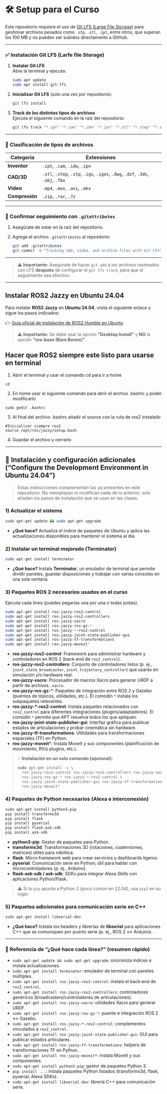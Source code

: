 # 🛠️ Setup para el Curso

Este repositorio requiere el uso de [Git LFS (Large File Storage)](https://git-lfs.com/) para gestionar archivos pesados como `.stp`, `.stl`, `.ipt`, entre otros, que superan los 100 MB y no pueden ser subidos directamente a GitHub.

---

### ✅ Instalación Git LFS (Larfe file Storage)

1. **Instalar Git LFS**  
   Abre la terminal y ejecuta:

   ```bash
   sudo apt update
   sudo apt install git-lfs
   ```

2. **Inicializar Git LFS** (solo una vez por repositorio):

   ```bash
   git lfs install
   ```

3. **Track de los distintos tipos de archivos**  
   Ejecuta el siguiente comando en la raíz del repositorio:

   ```bash
   git lfs track "*.ipt" "*.iam" "*.idw" "*.ipn" "*.stl" "*.step" "*.stp" "*.igs" "*.iges" "*.dwg" "*.dxf" "*.3ds" "*.obj" "*.fbx" "*.mp4" "*.mov" "*.avi" "*.mkv" "*.zip" "*.rar" "*.7z"
   ```

---

### 📂 Clasificación de tipos de archivos

| Categoría      | Extensiones                                                                      |
|----------------|----------------------------------------------------------------------------------|
| **Inventor**   | `.ipt`, `.iam`, `.idw`, `.ipn`                                                   |
| **CAD/3D**     | `.stl`, `.step`, `.stp`, `.igs`, `.iges`, `.dwg`, `.dxf`, `.3ds`, `.obj`, `.fbx` |
| **Video**      | `.mp4`, `.mov`, `.avi`, `.mkv`                                                   |
| **Compresión** | `.zip`, `.rar`, `.7z`                                                            |

---

### 🧩 Confirmar seguimiento con `.gitattributes`

1. Asegúrate de estar en la raíz del repositorio.
2. Agrega el archivo `.gitattributes` al repositorio:

   ```bash
   git add .gitattributes
   git commit -m "Tracking CAD, video, and archive files with Git LFS"
   ```

---

> ⚠️ **Importante:** Asegúrate de hacer `git add` a los archivos rastreados con LFS **después** de configurar el `git lfs track`, para que el seguimiento sea efectivo.

---

## Instalar ROS2 Jazzy en Ubuntu 24.04

Para instalar **ROS2 Jazzy** en **Ubuntu 24.04**, visita el siguiente enlace y sigue los pasos indicados:

👉 [Guía oficial de instalación de ROS2 Humble en Ubuntu](https://docs.ros.org/en/jazzy/Installation/Ubuntu-Install-Debs.html)

> ⚠️ **Importante:** Se debe usar la opción **"Desktop Install"** y **NO** la opción **"ros-base (Bare Bones)"**.

## Hacer que ROS2 siempre este listo para usarse en terminal

1. Abrir el terminal y usar el comando cd para ir a home
```
cd
```
2. En home usar el siguiente comando para abrir el archivo .bashrc y poder modificarlo
```
sudo gedit .bashrc
```
3. Al final del archivo .bashrc añadir el source con la ruta de ros2 instalado
```
#Inicializar siempre ros2 
source /opt/ros/jazzy/setup.bash
```
4. Guardar el archivo y cerrarlo

---

## 🧰 Instalación y configuración adicionales  (“Configure the Development Environment in Ubuntu 24.04”)

> Estas instrucciones complementan las ya presentes en este repositorio. No reemplazan ni modifican nada de lo anterior; solo añaden los pasos de instalación que se usan en las clases.

### 1) Actualizar el sistema
```bash
sudo apt-get update && sudo apt-get upgrade
```
- **¿Qué hace?** Actualiza el índice de paquetes de Ubuntu y aplica las actualizaciones disponibles para mantener el sistema al día.

### 2) Instalar un terminal mejorado (Terminator)
```bash
sudo apt-get install terminator
```
- **¿Qué hace?** Instala **Terminator**, un emulador de terminal que permite dividir paneles, guardar disposiciones y trabajar con varias consolas en una sola ventana.

### 3) Paquetes ROS 2 necesarios usados en el curso
Ejecuta cada línea (puedes pegarlas una por una o todas juntas).

```bash
sudo apt-get install ros-jazzy-ros2-control
sudo apt-get install ros-jazzy-ros2-controllers
sudo apt-get install ros-jazzy-xacro
sudo apt-get install ros-jazzy-ros-gz-*
sudo apt-get install ros-jazzy-*-ros2-control
sudo apt-get install ros-jazzy-joint-state-publisher-gui
sudo apt-get install ros-jazzy-tf-transformations
sudo apt-get install ros-jazzy-moveit*
```
- **ros-jazzy-ros2-control**: Framework para administrar hardware y controladores en ROS 2 (back-end de `ros2_control`).
- **ros-jazzy-ros2-controllers**: Conjunto de controladores listos (p. ej., `joint_state_broadcaster`, `joint_trajectory_controller`) que usarás en simulación y/o hardware real.
- **ros-jazzy-xacro**: Procesador de macros Xacro para generar URDF a partir de archivos `.xacro`.
- **ros-jazzy-ros-gz-***: Paquetes de integración entre ROS 2 y Gazebo (puentes de tópicos, utilidades, etc.). El comodín `*` instala los subpaquetes relevantes.
- **ros-jazzy-*-ros2-control**: Instala paquetes relacionados con `ros2_control` para diferentes integraciones (plugins/adaptadores). El comodín `*` permite que APT resuelva todos los que apliquen.
- **ros-jazzy-joint-state-publisher-gui**: Interfaz gráfica para publicar estados de articulaciones y probar cinemática sin hardware.
- **ros-jazzy-tf-transformations**: Utilidades para transformaciones espaciales (TF) en Python.
- **ros-jazzy-moveit***: Instala MoveIt y sus componentes (planificación de movimiento, RViz plugins, etc.).

> 💡 **Instalación en un solo comando (opcional):**
> ```bash
> sudo apt-get install -y \
>   ros-jazzy-ros2-control ros-jazzy-ros2-controllers ros-jazzy-xacro \
>   ros-jazzy-ros-gz-* ros-jazzy-*-ros2-control \
>   ros-jazzy-joint-state-publisher-gui ros-jazzy-tf-transformations \
>   ros-jazzy-moveit*
> ```

### 4) Paquetes de Python necesarios (Alexa e interconexión)
```bash
sudo apt-get install python3-pip
pip install transforms3d
pip install flask
pip install pyserial
pip install flask-ask-sdk
pip install ask-sdk
```
- **python3-pip**: Gestor de paquetes para Python.
- **transforms3d**: Transformaciones 3D (rotaciones, cuaterniones, matrices) útiles para robótica.
- **flask**: Micro‑framework web para crear servicios y dashboards ligeros.
- **pyserial**: Comunicación serie en Python; útil para hablar con microcontroladores (p. ej., Arduino).
- **flask-ask-sdk / ask-sdk**: SDKs para integrar Alexa Skills con aplicaciones Python/Flask.

> ⚠️ Si tu `pip` apunta a Python 2 (poco común en 22.04), usa `pip3` en su lugar.

### 5) Paquetes adicionales para comunicación serie en C++
```bash
sudo apt-get install libserial-dev
```
- **¿Qué hace?** Instala los headers y librerías de **libserial** para aplicaciones C++ que se comuniquen por puerto serie (p. ej., ROS 2 ↔ Arduino).

---

### 📌 Referencia de “¿Qué hace cada línea?” (resumen rápido)
- `sudo apt-get update && sudo apt-get upgrade`: sincroniza índices e instala actualizaciones.
- `sudo apt-get install terminator`: emulador de terminal con paneles múltiples.
- `sudo apt-get install ros-jazzy-ros2-control`: instala el back‑end de `ros2_control`.
- `sudo apt-get install ros-jazzy-ros2-controllers`: controladores genéricos (broadcasters/controladores de articulaciones).
- `sudo apt-get install ros-jazzy-xacro`: utilidades Xacro para generar URDF.
- `sudo apt-get install ros-jazzy-ros-gz-*`: puente e integración ROS 2 ↔ Gazebo.
- `sudo apt-get install ros-jazzy-*-ros2-control`: complementos vinculados a `ros2_control`.
- `sudo apt-get install ros-jazzy-joint-state-publisher-gui`: GUI para publicar estados articulares.
- `sudo apt-get install ros-jazzy-tf-transformations`: helpers de transformaciones TF en Python.
- `sudo apt-get install ros-jazzy-moveit*`: instala MoveIt y sus componentes.
- `sudo apt-get install python3-pip`: gestor de paquetes Python 3.
- `pip install ...`: instala paquetes Python listados (transforms3d, flask, pyserial, Alexa SDKs).
- `sudo apt-get install libserial-dev`: librería C++ para comunicación serie.

